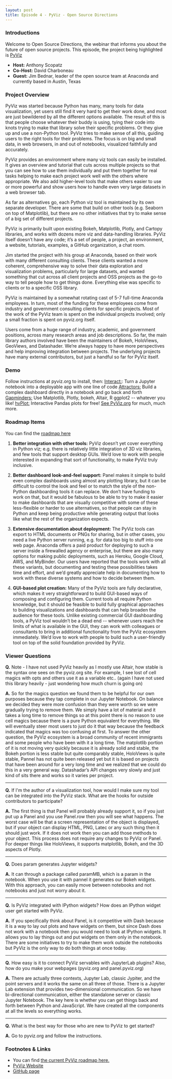 ```yaml
---
layout: post
title: Episode 4 - PyViz - Open Source Directions
---
```


### Introductions

Welcome to Open Source Directions, the webinar that informs you about the future of open source projects.
This episode, the project being highlighted is [PyViz](http://pyviz.org/)

* **Host:** Anthony Scopatz
* **Co-Host:** David Charboneau
* **Guest:** Jim Bednar, leader of the open source team at Anaconda and currently based in Austin, Texas

### Project Overview

PyViz was started because Python has many, many tools for data visualization, yet users still find it very hard to get their work done, and most are just bewildered by all the different options available. The result of this is that people choose whatever their buddy is using, tying their code into knots trying to make that library solve their specific problems. Or they give up and use a non-Python tool.  PyViz tries to make sense of all this, guiding users to the right tools for their problems.  The focus is on big and small data, in web browsers, in and out of notebooks, visualized faithfully and accurately.

PyViz provides an environment where many viz tools can easily be installed.
It gives an overview and tutorial that cuts across multiple projects so that you can see how to use them individually and put them together for real tasks helping to make each project work well with the others where appropriate.  We also add higher-level tools that make others easier to use or more powerful and show users how to handle even very large datasets in a web browser tab.

As far as alternatives go, each Python viz tool is maintained by its own separate developer.  There are some that build on other tools (e.g. Seaborn on top of Matplotlib), but there are no other initiatives that try to make sense of a big set of different projects.

PyViz is primarily built upon existing Bokeh, Matplotlib, Plotly, and Cartopy libraries, and works with dozens more viz and data-handling libraries.  PyViz itself doesn’t have any code; it’s a set of people, a project, an environment, a website, tutorials, examples, a GitHub organization, a chat room.

Jim started the project with his group at Anaconda, based on their work with many different consulting clients. These clients wanted a more coherent, comprehensive way to solve their data exploration and visualization problems, particularly for large datasets, and wanted something that cut across all client projects and OSS projects as the go-to way to tell people how to get things done. Everything else was specific to clients or to a specific OSS library.

PyViz is maintained by a somewhat rotating cast of 5-7 full-time Anaconda employees. In turn, most of the funding for these employees come from industry and government consulting clients for specific projects.  Most of the work of the PyViz team is spent on the individual projects involved; only a small fraction is spent on pyviz.org itself.

Users come from a huge range of industry, academic, and government positions, across many research areas and job descriptions.  So far, the main library authors involved have been the maintainers of Bokeh, HoloViews, GeoViews, and Datashader.  We’re always happy to have more perspectives and help improving integration between projects.  The underlying projects have many external contributors, but just a handful so far for PyViz itself.

### Demo

Follow instructions at pyviz.org to install, then:
[Interact:](https://anaconda.org/jbednar/datashadercliffordinteract): Turn a Jupyter notebook into a deployable app with one line of code
[Attractors:](https://anaconda.org/jbednar/datashaderattractors) Build a complex dashboard directly in a notebook and go back and forth
[Gapminders:](https://anaconda.org/jbednar/panel_gapminders) Use Matplotlib, Plotly, bokeh, Altair, R ggplot2 -- whatever you like!
[hvPlot:](https://hvplot.pyviz.org/) Interactive Pandas plots for free!
[See PyViz.org](PyViz.org) for much, much more.


### Roadmap Items

You can find the [roadmap here](www.quansight.com/projects)

1. **Better integration with other tools:**  PyViz doesn’t yet cover everything in Python viz; e.g. there is relatively little integration of 3D viz libraries, and few tools that support desktop GUIs.  We’d love to work with people interested in expanding that sort of functionality, to make PyViz truly inclusive.

2. **Better dashboard look-and-feel support:**  Panel makes it simple to build even complex dashboards using almost any plotting library, but it can be difficult to control the look and feel or to match the style of the non-Python dashboarding tools it can replace.  We don’t have funding to work on that, but it would be fabulous to be able to try to make it easier to make dashboards that are visually competitive with some of these less-flexible or harder to use alternatives, so that people can stay in Python and keep being productive while generating output that looks like what the rest of the organization expects.

3. **Extensive documentation about deployment:**  The PyViz tools can export to HTML documents or PNGs for sharing, but in other cases, you need a live Python server running, e.g. for data too big to stuff into one web page.  Anaconda offers a paid product for deploying to such a server inside a firewalled agency or enterprise, but there are also many options for making public deployments, such as Heroku, Google Cloud, AWS, and MyBinder.  Our users have reported that the tools work with all these variants, but documenting and testing these possibilities takes time and effort, and we’d greatly appreciate help in documenting how to work with these diverse systems and how to decide between them.

4. **GUI-based plot creation:**  Many of the PyViz tools are fully declarative, which makes it very straightforward to build GUI-based ways of composing and configuring them.  Current tools all require Python knowledge, but it should be feasible to build fully graphical approaches to building visualizations and dashboards that can help broaden the audience for these tools.  Unlike existing commercial GUI dashboarding tools, a PyViz tool wouldn’t be a dead end -- whenever users reach the limits of what is available in the GUI, they can work with colleagues or consultants to bring in additional functionality from the PyViz ecosystem immediately.  We’d love to work with people to build such a user-friendly tool on top of the solid foundation provided by PyViz.

### Viewer Questions

**Q.** Note - I have not used PyViz heavily as I mostly use Altair, how stable is the syntax one sees on the pyviz.org site. For example, I see lost of cell magics with opts and others use it as a variable etc.. (again I have not used this library heavily - just wondering how much churn is going on)

**A.** So for the magics question we found them to be helpful for our own purposes because they tap complete in our Jupyter Notebook.  On balance we decided they were more confusion than they were worth so we were gradually trying to remove them.  We simply have a lot of material and it takes a long time to remove things so at this point there is no reason to use cell magics because there is a pure Python equivalent for everything.  We will eventually steer most users to just do it that way because the feedback indicated that magics was too confusing at first.  To answer the other question, the PyViz ecosystem is a broad community of recent immigrants and some people who have been with it a long time.  The matplotlib portion of it is not moving very quickly because it is already solid and stable, the Bokeh portion is less stable but quite comparably stable, HoloViews is quite stable, Pannel has not quite been released yet but it is based on projects that have been around for a very long time and we realized that we could do this in a very general way.  Datashadar’s API changes very slowly and just kind of sits there and works so it varies per project.

---

**Q.** If I'm the author of a visualization tool, how would I make sure my tool can be integrated into the PyViz stack. What are the hooks for outside contributors to participate?

**A.** The first thing is that Panel will probably already support it, so if you just put up a Panel and you use Panel.row then you will see what happens.  The worst case will be that a screen representation of the object is displayed, but if your object can display HTML, PNG, Latec or any such thing then it should just work.  If it does not work then you can add those methods to your object.  This process does not require any changes to PyViz or Panel.  For deeper things like HoloViews, it supports matplotlib, Bokeh, and the 3D aspects of Plotly.

---

**Q.** Does param generates Jupyter widgets?

**A.** It can through a package called paramMB, which is a param in the notebook.  When you use it with pannel it generates our Bokeh widgets.  With this approach, you can easily move between notebooks and not notebooks and just not worry about it.

---

**Q.** Is PyViz integrated with IPython widgets? How does an IPython widget user get started with PyViz.

**A.** If you specifically think about Panel, is it competitive with Dash because it is a way to lay out plots and have widgets on them, but since Dash does not work with a notebook then you would need to look at IPython widgets.  It allows you to lay things out and put widgets on them only in the notebook.  There are some initiatives to try to make them work outside the notebooks but PyViz is the only way to do both things at once today.

---

**Q.** How easy is it to connect PyViz servables with JupyterLab plugins? Also, how do you make your webpages (pyviz.org and panel.pyviz.org)

**A.** There are actually three contexts, Jupyter Lab, classic Jypiter, and the point servers and it works the same on all three of those.  There is a Jupyter Lab extension that provides two-dimensional communication.  So we have bi-directional communication, either the standalone server or classic Jupyter Notebook.  The key here is whether you can get things back and forth between Python and JavaScript.  We have created all the components at all the levels so everything works.

---

**Q.** What is the best way for those who are new to PyViz to get started?

**A.** Go to pyviz.org and follow the instructions.

### Footnotes & Links

* You can find [the current PyViz roadmap here.](https://www.quansight.com/projects)
* [PyViz Website](http://pyviz.org/)
* [GitHub page](https://github.com/pyviz/pyviz)

